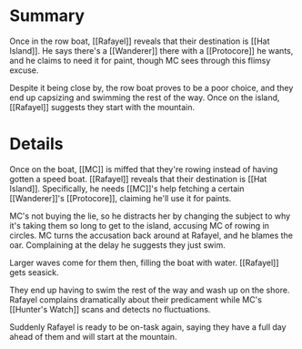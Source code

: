 # Summary
Once in the row boat, [[Rafayel]] reveals that their destination is [[Hat Island]]. He says there's a [[Wanderer]] there with a [[Protocore]] he wants, and he claims to need it for paint, though MC sees through this flimsy excuse.

Despite it being close by, the row boat proves to be a poor choice, and they end up capsizing and swimming the rest of the way. Once on the island, [[Rafayel]] suggests they start with the mountain.

# Details
Once on the boat, [[MC]] is miffed that they're rowing instead of having gotten a speed boat. [[Rafayel]] reveals that their destination is [[Hat Island]]. Specifically, he needs [[MC]]'s help fetching a certain [[Wanderer]]'s [[Protocore]], claiming he'll use it for paints.

MC's not buying the lie, so he distracts her by changing the subject to why it's taking them so long to get to the island, accusing MC of rowing in circles. MC turns the accusation back around at Rafayel, and he blames the oar. Complaining at the delay he suggests they just swim.

Larger waves come for them then, filling the boat with water. [[Rafayel]] gets seasick.

They end up having to swim the rest of the way and wash up on the shore. Rafayel complains dramatically about their predicament while MC's [[Hunter's Watch]] scans and detects no fluctuations.

Suddenly Rafayel is ready to be on-task again, saying they have a full day ahead of them and will start at the mountain.